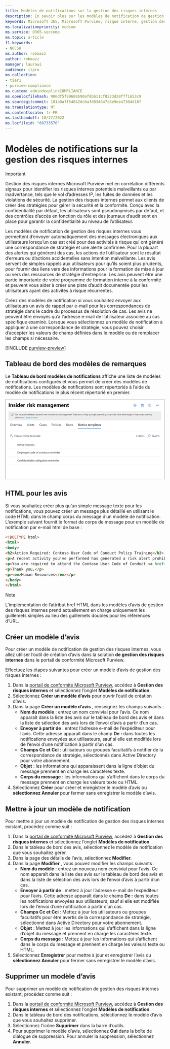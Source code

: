 ```yaml
---
title: Modèles de notifications sur la gestion des risques internes
description: En savoir plus sur les modèles de notification de gestion des risques internes dans Microsoft Purview
keywords: Microsoft 365, Microsoft Purview, risque interne, gestion des risques, conformité
ms.localizationpriority: medium
ms.service: O365-seccomp
ms.topic: article
f1.keywords:
- NOCSH
ms.author: robmazz
author: robmazz
manager: laurawi
audience: itpro
ms.collection:
- tier1
- purview-compliance
ms.custom: admindeeplinkCOMPLIANCE
ms.openlocfilehash: 906df5f89688b90af8bb11cf8223d28fff1653c9
ms.sourcegitcommit: 181a0aff54842dcbafd834647c6e9ee47304d10f
ms.translationtype: MT
ms.contentlocale: fr-FR
ms.lasthandoff: 10/27/2022
ms.locfileid: "68733570"
---
```

# <a name="insider-risk-management-notice-templates"></a>Modèles de notifications sur la gestion des risques internes

> [!IMPORTANT]
> Gestion des risques internes Microsoft Purview met en corrélation différents signaux pour identifier les risques internes potentiels malveillants ou par inadvertance, tels que le vol d’adresses IP, les fuites de données et les violations de sécurité. La gestion des risques internes permet aux clients de créer des stratégies pour gérer la sécurité et la conformité. Conçu avec la confidentialité par défaut, les utilisateurs sont pseudonymisés par défaut, et des contrôles d’accès en fonction du rôle et des journaux d’audit sont en place pour garantir la confidentialité au niveau de l’utilisateur.

Les modèles de notification de gestion des risques internes vous permettent d’envoyer automatiquement des messages électroniques aux utilisateurs lorsqu’un cas est créé pour des activités à risque qui ont généré une correspondance de stratégie et une alerte confirmée. Pour la plupart des alertes qui génèrent des cas, les actions de l’utilisateur sont le résultat d’erreurs ou d’actions accidentelles sans intention malveillante. Les avis servent de simples rappels aux utilisateurs pour qu’ils soient plus prudents, pour fournir des liens vers des informations pour la formation de mise à jour ou vers des ressources de stratégie d’entreprise. Les avis peuvent être une partie importante de votre programme de formation interne à la conformité et peuvent vous aider à créer une piste d’audit documentée pour les utilisateurs ayant des activités à risque récurrentes.

Créez des modèles de notification si vous souhaitez envoyer aux utilisateurs un avis de rappel par e-mail pour les correspondances de stratégie dans le cadre du processus de résolution de cas. Les avis ne peuvent être envoyés qu’à l’adresse e-mail de l’utilisateur associée au cas spécifique examiné. Lorsque vous sélectionnez un modèle de notification à appliquer à une correspondance de stratégie, vous pouvez choisir d’accepter les valeurs de champ définies dans le modèle ou de remplacer les champs si nécessaire.

[!INCLUDE [purview-preview](../includes/purview-preview.md)]

## <a name="notice-templates-dashboard"></a>Tableau de bord des modèles de remarques

Le **Tableau de bord modèles de notifications** affiche une liste de modèles de notifications configurés et vous permet de créer des modèles de notifications. Les modèles de notifications sont répertoriés à l’aide du modèle de notifications le plus récent répertorié en premier.

![Tableau de bord du modèle de notification de gestion des risques internes.](../media/insider-risk-notices-dashboard.png)

## <a name="html-for-notices"></a>HTML pour les avis

Si vous souhaitez créer plus qu’un simple message texte pour les notifications, vous pouvez créer un message plus détaillé en utilisant le code HTML dans le champ corps du message d’un modèle de notification. L’exemple suivant fournit le format de corps de message pour un modèle de notification par e-mail html de base :

```HTML
<!DOCTYPE html>
<html>
<body>
<h2>Action Required: Contoso User Code of Conduct Policy Training</h2>
<p>A recent activity you've performed has generated a risk alert prohibited by the Contoso User <a href='https://www.contoso.com'>Code of Conduct Policy</a>.</p>
<p>You are required to attend the Contoso User Code of Conduct <a href='https://www.contoso.com'>training</a> within the next 14 days. Please contact <a href='mailto:hr@contoso.com'>Human Resources</a> with any questions about this training request.</p>
<p>Thank you,</p>
<p><em>Human Resources</em></p>
</body>
</html>
```

> [!NOTE]
> L’implémentation de l’attribut href HTML dans les modèles d’avis de gestion des risques internes prend actuellement en charge uniquement les guillemets simples au lieu des guillemets doubles pour les références d’URL.

## <a name="create-a-new-notice-template"></a>Créer un modèle d’avis

Pour créer un modèle de notification de gestion des risques internes, vous allez utiliser l’outil de création d’avis dans la solution **de gestion des risques internes** dans le portail de conformité Microsoft Purview.

Effectuez les étapes suivantes pour créer un modèle d’avis de gestion des risques internes :

1. Dans la [portail de conformité Microsoft Purview](https://compliance.microsoft.com), accédez à **Gestion des risques internes** et sélectionnez l’onglet **Modèles de notification**.
2. Sélectionnez **Créer un modèle d’avis** pour ouvrir l’outil de création d’avis.
3. Dans la page **Créer un modèle d’avis** , renseignez les champs suivants :
    - **Nom du modèle** : entrez un nom convivial pour l’avis. Ce nom apparaît dans la liste des avis sur le tableau de bord des avis et dans la liste de sélection des avis lors de l’envoi d’avis à partir d’un cas.
    - **Envoyer à partir de** : entrez l’adresse e-mail de l’expéditeur pour l’avis. Cette adresse apparaît dans le champ **De :** dans toutes les notifications envoyées aux utilisateurs, sauf si elle est modifiée lors de l’envoi d’une notification à partir d’un cas.
    - **Champs Cc et Cci** : utilisateurs ou groupes facultatifs à notifier de la correspondance de stratégie, sélectionnés dans Active Directory pour votre abonnement.
    - **Objet** : les informations qui apparaissent dans la ligne d’objet du message prennent en charge les caractères texte.
    - **Corps du message** : les informations qui s’affichent dans le corps du message prennent en charge les valeurs texte ou HTML.
4. Sélectionnez **Créer** pour créer et enregistrer le modèle d’avis ou **sélectionnez Annuler** pour fermer sans enregistrer le modèle d’avis.

## <a name="update-a-notice-template"></a>Mettre à jour un modèle de notification

Pour mettre à jour un modèle de notification de gestion des risques internes existant, procédez comme suit :

1. Dans la [portail de conformité Microsoft Purview](https://compliance.microsoft.com), accédez à **Gestion des risques internes** et sélectionnez l’onglet **Modèles de notification**.
2. Dans le tableau de bord des avis, sélectionnez le modèle de notification que vous souhaitez gérer.
3. Dans la page des détails de l’avis, sélectionnez **Modifier**.
4. Dans la page **Modifier** , vous pouvez modifier les champs suivants :
    - **Nom du modèle** : entrez un nouveau nom convivial pour l’avis. Ce nom apparaît dans la liste des avis sur le tableau de bord des avis et dans la liste de sélection des avis lors de l’envoi d’avis à partir d’un cas.
    - **Envoyer à partir de** : mettez à jour l’adresse e-mail de l’expéditeur pour l’avis. Cette adresse apparaît dans le champ **De :** dans toutes les notifications envoyées aux utilisateurs, sauf si elle est modifiée lors de l’envoi d’une notification à partir d’un cas.
    - **Champs Cc et Cci** : Mettez à jour les utilisateurs ou groupes facultatifs pour être avertis de la correspondance de stratégie, sélectionné dans Active Directory pour votre abonnement.
    - **Objet** : Mettez à jour les informations qui s’affichent dans la ligne d’objet du message et prennent en charge les caractères texte.
    - **Corps du message** : Mettez à jour les informations qui s’affichent dans le corps du message et prennent en charge les valeurs texte ou HTML.
5. Sélectionnez **Enregistrer** pour mettre à jour et enregistrer l’avis ou **sélectionnez Annuler** pour fermer sans enregistrer le modèle d’avis.

## <a name="delete-a-notice-template"></a>Supprimer un modèle d’avis

Pour supprimer un modèle de notification de gestion des risques internes existant, procédez comme suit :

1. Dans la [portail de conformité Microsoft Purview](https://compliance.microsoft.com), accédez à **Gestion des risques internes** et sélectionnez l’onglet **Modèles de notification**.
2. Dans le tableau de bord des notifications, sélectionnez le modèle d’avis que vous souhaitez supprimer.
3. Sélectionnez l’icône **Supprimer** dans la barre d’outils.
4. Pour supprimer le modèle d’avis, sélectionnez **Oui** dans la boîte de dialogue de suppression. Pour annuler la suppression, sélectionnez **Annuler**.
